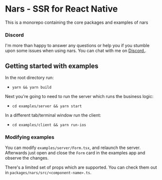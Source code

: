 # Nars - SSR for React Native

This is a monorepo containing the core packages and examples of nars

### Discord

I'm more than happy to answer any questions or help you if you stumble 
upon some issues when using nars. You can chat with me on [Discord.](https://discord.gg/ubsun8r).


## Getting started with examples

In the root directory run:

- `yarn && yarn build`

Next you're going to need to run the server which runs the business logic:

- `cd examples/server && yarn start`

In a different tab/terminal window run the client:

- `cd examples/client && yarn run-ios`

### Modifying examples

You can modify `examples/server/Form.tsx`, and relaunch the server.
Afterwards just open and close the `Form` card in the examples app
and observe the changes.

There's a limited set of props which are supported. You can check them out in
`packages/nars/src/<component-name>.ts`.
